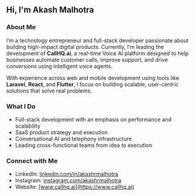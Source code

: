 ## Hi, I'm Akash Malhotra

### About Me
I’m a technology entrepreneur and full-stack developer passionate about building high-impact digital products. Currently, I’m leading the development of **CallHQ.ai**, a real-time Voice AI platform designed to help businesses automate customer calls, improve support, and drive conversions using intelligent voice agents.

With experience across web and mobile development using tools like **Laravel**, **React**, and **Flutter**, I focus on building scalable, user-centric solutions that solve real problems.

### What I Do
- Full-stack development with an emphasis on performance and scalability
- SaaS product strategy and execution
- Conversational AI and telephony infrastructure
- Leading cross-functional teams from idea to execution



### Connect with Me
- LinkedIn: [linkedin.com/in/akashrmalhotra](https://www.linkedin.com/in/akashrmalhotra)  
- Instagram: [instagram.com/akashrmalhotra](https://www.instagram.com/akashrmalhotra)  
- Website: [www.callhq.ai](https://www.callhq.ai)

<!---
akashrmalhotra/akashrmalhotra is a special repository because its README.md (this file) appears on your GitHub profile.
You can click the Preview link above to take a look at your changes.
--->
